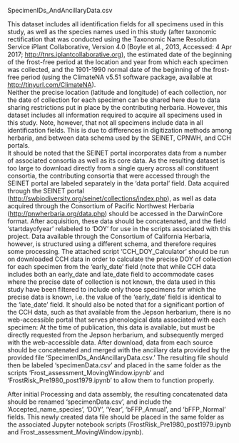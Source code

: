 SpecimenIDs_AndAncillaryData.csv

This dataset includes all identification fields for all specimens used in this study, as well as the species names used in this study (after taxonomic rectification that was conducted using the Taxonomic Name Resolution Service iPlant Collaborative, Version 4.0 (Boyle et al., 2013, Accessed: 4 Apr 2017; http://tnrs.iplantcollaborative.org), the estimated date of the beginning of the frost-free period at the location and year from which each specimen was collected, and the 1901-1990 normal date of the beginning of the frost-free period (using the ClimateNA v5.51 software package, available at http://tinyurl.com/ClimateNA).  
      Neither the precise location (latitude and longitude) of each collection, nor the date of collection for each specimen can be shared here due to data sharing restrictions put in place by the contributing herbaria.  However, this dataset includes all information required to acquire all specimens used in this study.  Note, however, that not all specimens include data in all identification fields.  This is due to differences in digitization methods among herbaria, and between data schema used by the SEINET, CPNWH, and CCH portals.  
      It should be noted that the SEINET portal incorporates data from a number of associated consortia as well as its core data. As the resulting dataset is too large to download directly from a single query across all constituent consortia, the contributing consortia that were accessed through the SEINET portal are labeled separately in the ‘data portal’ field. 
      Data acquired through the SEINET portal (http://swbiodiversity.org/seinet/collections/index.php), as well as data acquired through the Consortium of Pacific Northwest Herbaria (http://pnwherbaria.org/data.php) should be accessed in the DarwinCore format.  After acquisition, these data should be concatenated, and the field ‘startdayofyear’ relabeled to ‘DOY’ for use in the scripts associated with this project.
      Data available through the Consortium of California Herbaria, however, is structured using a different schema, and therefore requires some processing.  The attached script ‘CCH_DOY_Calculator’ should be run on downloaded CCH data in order to calculate the precise DOY of collection for each specimen from the ‘early_date’ field (note that while CCH data includes both an early_date and late_date field to accommodate cases where the precise date of collection is not known, the data used in this study have been filtered to include only those specimens for which the precise data is known, i.e. the value of the ‘early_date’ field is identical to the ‘late_date’ field.  It should also be noted that for a significant portion of the CCH data, such as that available from the Jepson herbarium, there is no web-accessible portal that serves phenological data associated with each specimen: At the time of publication, this data is available, but must be directly requested from the Jepson herbarium, and subsequently merged with the web-accessible data. 
After download, data from each source should be concatenated and merged with the ancillary data provided by the provided file ‘SpecimenIDs_AndAncillaryData.csv.’  The resulting file should then be labeled ‘specimenData.csv’ and placed in the same folder as the scripts ‘Frost_assessment_MovingWindow.ipynb’ and ‘FrostRisk_Pre1980_post1979.ipynb’ to allow them to function properly.

After initial Processing and data assembly, the resulting concatenated data should be renamed ‘specimenData.csv’, and include the ‘Accepted_name_species’, ‘DOY’, ‘Year’, ‘bFFP_Annual’, and ‘bFFP_Normal’ fields. This newly created data file should be placed in the same folder as the associated Jupyter notebook scripts (FrostRisk_Pre1980_post1979.ipynb and Frost_assessment_MovingWindow.ipynb).

 


